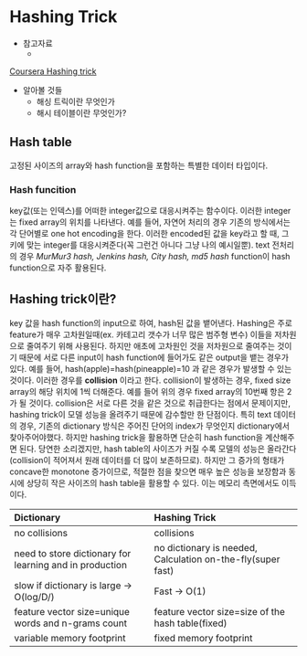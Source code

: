 # Hashing Trick

- 참고자료
    - <a href="https://ko.coursera.org/lecture/machine-learning-applications-big-data/hashing-trick-GswXH">
Coursera Hashing trick</a>

- 알아볼 것들
    - 해싱 트릭이란 무엇인가
    - 해시 테이블이란 무엇인가?

## Hash table

고정된 사이즈의 array와 hash function을 포함하는 특별한 데이터 타입이다.

### Hash funcition

key값(또는 인덱스)를 어떠한 integer값으로 대응시켜주는 함수이다. 이러한 integer는 fixed array의 위치를 나타낸다. 예를 들어, 자연어 처리의 경우 기존의 방식에서는 각 단어별로 one hot encoding을 한다. 이러한 encoded된 값을 key라고 할 때, 그 키에 맞는 integer를 대응시켜준다(꼭 그런건 아니다 그냥 나의 예시일뿐). text 전처리의 경우 *MurMur3 hash, Jenkins hash, City hash, md5 hash* function이 hash function으로 자주 활용된다.

## Hashing trick이란?

key 값을 hash function의 input으로 하여, hash된 값을 뱉어낸다. Hashing은 주로 feature가 매우 고차원일때(ex. 카테고리 갯수가 너무 많은 범주형 변수) 이들을 저차원으로 줄여주기 위해 사용된다. 하지만 애초에 고차원인 것을 저차원으로 줄여주는 것이기 때문에 서로 다른 input이 hash function에 들어가도 같은 output을 뱉는 경우가 있다. 예를 들어, hash(apple)=hash(pineapple)=10 과 같은 경우가 발생할 수 있는 것이다. 이러한 경우를 **collision** 이라고 한다. collision이 발생하는 경우, fixed size array의 해당 위치에 1씩 더해준다. 예를 들어 위의 경우 fixed array의 10번째 항은 2가 될 것이다. collision은 서로 다른 것을 같은 것으로 취급한다는 점에서 문제이지만, hashing trick이 모델 성능을 올려주기 때문에 감수할만 한 단점이다. 특히 text 데이터의 경우, 기존의 dictionary 방식은 주어진 단어의 index가 무엇인지 dictionary에서 찾아주어야했다. 하지만 hashing trick을 활용하면 단순히 hash function을 계산해주면 된다. 당연한 소리겠지만, hash table의 사이즈가 커질 수록 모델의 성능은 올라간다(collision이 적어져서 원래 데이터를 더 많이 보존하므로). 하지만 그 증가의 형태가 concave한 monotone 증가이므로, 적절한 점을 찾으면 매우 높은 성능을 보장함과 동시에 상당히 작은 사이즈의 hash table을 활용할 수 있다. 이는 메모리 측면에서도 이득이다.

| Dictionary | Hashing Trick     |
| :------------- | :------------- |
| no collisions       | collisions       |
| need to store dictionary for learning  and in production | no dictionary is needed, Calculation on-the-fly(super fast)|
| slow if dictionary is large -> O(log/D/) | Fast -> O(1)|
| feature vector size=unique words and n-grams count | feature vector size=size of the hash table(fixed) |
|variable memory footprint|fixed memory footprint|
